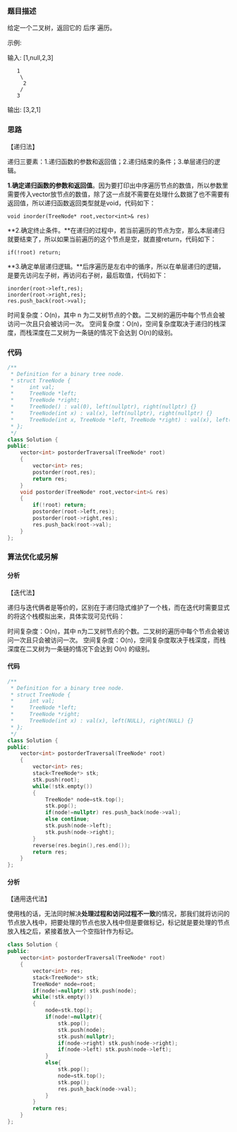 ### 题目描述

给定一个二叉树，返回它的 后序 遍历。

示例:

输入: [1,null,2,3]  

```
   1
    \
     2
    /
   3 
```

输出: [3,2,1]

### 思路

【递归法】

递归三要素：1.递归函数的参数和返回值；2.递归结束的条件；3.单层递归的逻辑。

**1.确定递归函数的参数和返回值**。因为要打印出中序遍历节点的数值，所以参数里需要传入vector放节点的数值，除了这一点就不需要在处理什么数据了也不需要有返回值，所以递归函数返回类型就是void，代码如下：

```
void inorder(TreeNode* root,vector<int>& res)
```

**2.确定终止条件。**在递归的过程中，若当前遍历的节点为空，那么本层递归就要结束了，所以如果当前遍历的这个节点是空，就直接return，代码如下：

```
if(!root) return;
```

**3.确定单层递归逻辑。**后序遍历是左右中的循序，所以在单层递归的逻辑，是要先访问左子树，再访问右子树，最后取值，代码如下：

    inorder(root->left,res);
    inorder(root->right,res);
    res.push_back(root->val);

时间复杂度：O(n)，其中 n 为二叉树节点的个数。二叉树的遍历中每个节点会被访问一次且只会被访问一次。
空间复杂度：O(n)，空间复杂度取决于递归的栈深度，而栈深度在二叉树为一条链的情况下会达到 O(n)的级别。

### 代码

```c++
/**
 * Definition for a binary tree node.
 * struct TreeNode {
 *     int val;
 *     TreeNode *left;
 *     TreeNode *right;
 *     TreeNode() : val(0), left(nullptr), right(nullptr) {}
 *     TreeNode(int x) : val(x), left(nullptr), right(nullptr) {}
 *     TreeNode(int x, TreeNode *left, TreeNode *right) : val(x), left(left), right(right) {}
 * };
 */
class Solution {
public:
    vector<int> postorderTraversal(TreeNode* root) 
    {
        vector<int> res;
        postorder(root,res);
        return res;
    }
    void postorder(TreeNode* root,vector<int>& res)
    {
        if(!root) return;
        postorder(root->left,res);
        postorder(root->right,res);
        res.push_back(root->val);
    }
};
```

### 算法优化或另解

#### 分析

【迭代法】

递归与迭代俩者是等价的，区别在于递归隐式维护了一个栈，而在迭代时需要显式的将这个栈模拟出来，具体实现可见代码：

时间复杂度：O(n)，其中 n为二叉树节点的个数。二叉树的遍历中每个节点会被访问一次且只会被访问一次。
空间复杂度：O(n)，空间复杂度取决于栈深度，而栈深度在二叉树为一条链的情况下会达到 O(n) 的级别。

#### 代码

```c++
/**
 * Definition for a binary tree node.
 * struct TreeNode {
 *     int val;
 *     TreeNode *left;
 *     TreeNode *right;
 *     TreeNode(int x) : val(x), left(NULL), right(NULL) {}
 * };
 */
class Solution {
public:
    vector<int> postorderTraversal(TreeNode* root) 
    {
        vector<int> res;
        stack<TreeNode*> stk;
        stk.push(root);
        while(!stk.empty())
        {
            TreeNode* node=stk.top();
            stk.pop();
            if(node!=nullptr) res.push_back(node->val);
            else continue;
            stk.push(node->left);
            stk.push(node->right);
        }
        reverse(res.begin(),res.end());
        return res;
    }
};
```

#### 分析

【通用迭代法】

使用栈的话，无法同时解决**处理过程和访问过程不一致**的情况，那我们就将访问的节点放入栈中，把要处理的节点也放入栈中但是要做标记，标记就是要处理的节点放入栈之后，紧接着放入一个空指针作为标记。

```c++
class Solution {
public:
    vector<int> postorderTraversal(TreeNode* root) 
    {
        vector<int> res;
        stack<TreeNode*> stk;
        TreeNode* node=root;
        if(node!=nullptr) stk.push(node);
        while(!stk.empty())
        {
            node=stk.top();
            if(node!=nullptr){
                stk.pop();
                stk.push(node);
                stk.push(nullptr);
                if(node->right) stk.push(node->right);
                if(node->left) stk.push(node->left);
            }
            else{
                stk.pop();
                node=stk.top();
                stk.pop();
                res.push_back(node->val);
            }
        }    
        return res;
    }
};
```

